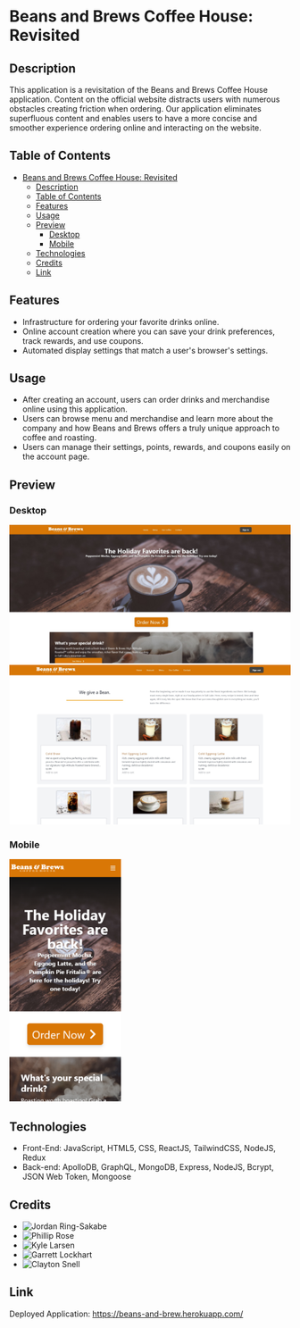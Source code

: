 # Beans and Brews Coffee House: Revisited

## Description
This application is a revisitation of the Beans and Brews Coffee House application. Content on the official website distracts users with numerous obstacles creating friction when ordering. Our application eliminates superfluous content and enables users to have a more concise and smoother experience ordering online and interacting on the website.  

## Table of Contents
- [Beans and Brews Coffee House: Revisited](#beans-and-brews-coffee-house-revisited)
  - [Description](#description)
  - [Table of Contents](#table-of-contents)
  - [Features](#features)
  - [Usage](#usage)
  - [Preview](#preview)
    - [Desktop](#desktop)
    - [Mobile](#mobile)
  - [Technologies](#technologies)
  - [Credits](#credits)
  - [Link](#link)

## Features
- Infrastructure for ordering your favorite drinks online.
- Online account creation where you can save your drink preferences, track rewards, and use coupons.
- Automated display settings that match a user's browser's settings. 

## Usage
- After creating an account, users can order drinks and merchandise online using this application.
- Users can browse menu and merchandise and learn more about the company and how Beans and Brews offers a truly unique approach to coffee and roasting.
- Users can manage their settings, points, rewards, and coupons easily on the account page.

## Preview
### Desktop
  <img src="./client/src/images/dtpreview1.jpg" width="1000">
  </br>
  <img src="./client/src/images/dtpreview2.jpg" width="1000">
  </br>

### Mobile
  <img src="./client/src/images/mobilepreview.png" width="200">

## Technologies
- Front-End: JavaScript, HTML5, CSS, ReactJS, TailwindCSS, NodeJS, Redux 
- Back-end: ApolloDB, GraphQL, MongoDB, Express, NodeJS, Bcrypt, JSON Web Token, Mongoose

## Credits
- ![Jordan Ring-Sakabe](https://github.com/j-art-fox)
- ![Phillip Rose](https://github.com/PhillipRose)
- ![Kyle Larsen](https://github.com/kylelarsenlarsen)
- ![Garrett Lockhart](https://github.com/GarrettLockhart)
- ![Clayton Snell](https://github.com/ClaytonSnell)

## Link
Deployed Application: https://beans-and-brew.herokuapp.com/


